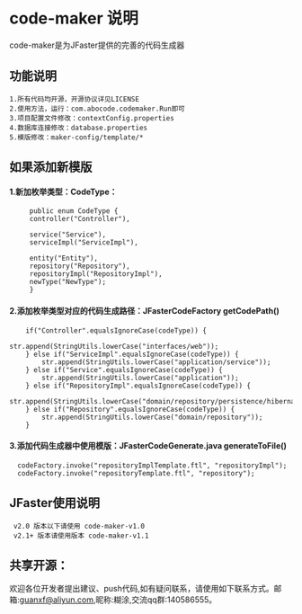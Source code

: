 # code-maker 说明

 code-maker是为JFaster提供的完善的代码生成器

## 功能说明

    1.所有代码均开源，开源协议详见LICENSE
    2.使用方法，运行：com.abocode.codemaker.Run即可
    3.项目配置文件修改：contextConfig.properties
    4.数据库连接修改：database.properties
    5.模版修改：maker-config/template/*
    
## 如果添加新模版
 
#### 1.新加枚举类型：CodeType：
 
         public enum CodeType {
         controller("Controller"),
     
         service("Service"),
         serviceImpl("ServiceImpl"),
     
         entity("Entity"),
         repository("Repository"),
         repositoryImpl("RepositoryImpl"),
         newType("NewType");
         }   
 #### 2.添加枚举类型对应的代码生成路径：JFasterCodeFactory getCodePath()
   
        if("Controller".equalsIgnoreCase(codeType)) {
                        str.append(StringUtils.lowerCase("interfaces/web"));
        } else if("ServiceImpl".equalsIgnoreCase(codeType)) {
            str.append(StringUtils.lowerCase("application/service"));
        } else if("Service".equalsIgnoreCase(codeType)) {
            str.append(StringUtils.lowerCase("application"));
        } else if("RepositoryImpl".equalsIgnoreCase(codeType)) {
            str.append(StringUtils.lowerCase("domain/repository/persistence/hibernate"));
        } else if("Repository".equalsIgnoreCase(codeType)) {
            str.append(StringUtils.lowerCase("domain/repository"));
        } 
        
        
#### 3.添加代码生成器中使用模版：JFasterCodeGenerate.java  generateToFile()
    
      codeFactory.invoke("repositoryImplTemplate.ftl", "repositoryImpl");
      codeFactory.invoke("repositoryTemplate.ftl", "repository");
    
## JFaster使用说明
 
     v2.0 版本以下请使用 code-maker-v1.0
     v2.1+ 版本请使用版本 code-maker-v1.1

## 共享开源：

   欢迎各位开发者提出建议、push代码,如有疑问联系，请使用如下联系方式。邮箱:guanxf@aliyun.com,昵称:糊涂,交流qq群:140586555。